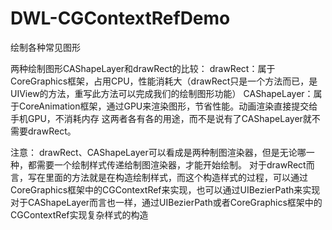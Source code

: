 # DWL-CGContextRefDemo
绘制各种常见图形

两种绘制图形CAShapeLayer和drawRect的比较：
    drawRect：属于CoreGraphics框架，占用CPU，性能消耗大（drawRect只是一个方法而已，是UIView的方法，重写此方法可以完成我们的绘制图形功能）
    CAShapeLayer：属于CoreAnimation框架，通过GPU来渲染图形，节省性能。动画渲染直接提交给手机GPU，不消耗内存
    这两者各有各的用途，而不是说有了CAShapeLayer就不需要drawRect。
        
注意：
    drawRect、CAShapeLayer可以看成是两种制图渲染器，但是无论哪一种，都需要一个绘制样式传递给制图渲染器，才能开始绘制。
    对于drawRect而言，写在里面的方法就是在构造绘制样式，而这个构造样式的过程，可以通过CoreGraphics框架中的CGContextRef来实现，也可以通过UIBezierPath来实现
    对于CAShapeLayer而言也一样，通过UIBezierPath或者CoreGraphics框架中的CGContextRef实现复杂样式的构造
